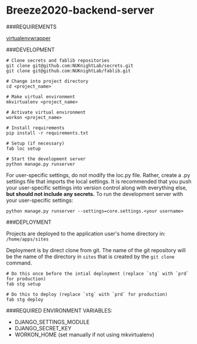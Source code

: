 # Breeze2020-backend-server

###REQUIREMENTS

[virtualenvwrapper](http://virtualenvwrapper.readthedocs.org/en/latest/install.html)


###DEVELOPMENT

    # Clone secrets and fablib repositories
    git clone git@github.com:NUKnightLab/secrets.git
    git clone git@github.com:NUKnightLab/fablib.git
    
    # Change into project directory
    cd <project_name>
    
    # Make virtual environment
    mkvirtualenv <project_name>
    
    # Activate virtual environment
    workon <project_name>
    
    # Install requirements
    pip install -r requirements.txt
    
    # Setup (if necessary)
    fab loc setup
    
    # Start the development server
    python manage.py runserver
    

For user-specific settings, do not modify the loc.py file. Rather, create a <username>.py settings file that imports the local settings. It is recommended that you push your user-specific settings into version control
along with everything else, **but should not include any secrets.**  To run the development server with your user-specific settings:

    python manage.py runserver --settings=core.settings.<your username>
   
    
###DEPLOYMENT

Projects are deployed to the application user's home directory in: ``/home/apps/sites``

Deployment is by direct clone from git. The name of the git repository will be the name of the directory in ``sites`` that is created by the ``git clone`` command.

    # Do this once before the intial deployment (replace `stg` with `prd` for production)
    fab stg setup
    
    # Do this to deploy (replace `stg` with `prd` for production)
    fab stg deploy


###REQUIRED ENVIRONMENT VARIABLES:

- DJANGO_SETTINGS_MODULE
- DJANGO_SECRET_KEY
- WORKON_HOME (set manually if not using mkvirtualenv)



